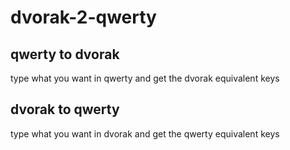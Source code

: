 # dvorak-2-qwerty

## qwerty to dvorak
type what you want in qwerty and get the dvorak equivalent keys

## dvorak to qwerty
type what you want in dvorak and get the qwerty equivalent keys

